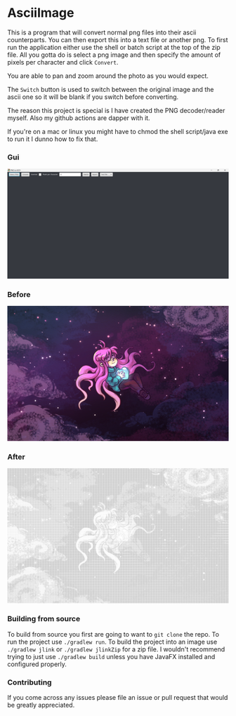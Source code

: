 # AsciiImage

This is a program that will convert normal png files into their ascii counterparts. You can then export this into a text file or another png. To first run the application either use the shell or batch script at the top of the zip file. All you gotta do is select a png image and then specify the amount of pixels per character and click ```Convert```.

You are able to pan and zoom around the photo as you would expect.

The ```Switch``` button is used to switch between the original image and the ascii one so it will be blank if you switch before converting.

The reason this project is special is I have created the PNG decoder/reader myself. Also my github actions are dapper with it.

If you're on a mac or linux you might have to chmod the shell script/java exe to run it I dunno how to fix that.

### Gui
![](images/gui.png)
### Before
![](images/celeste.png)
### After
![](images/ascii.png)

### Building from source
To build from source you first are going to want to `git clone` the repo. To run the project use `./gradlew run`. To build the project into an image use `./gradlew jlink` or `./gradlew jlinkZip` for a zip file. I wouldn't recommend trying to just use `./gradlew build` unless you have JavaFX installed and configured properly.

### Contributing
If you come across any issues please file an issue or pull request that would be greatly appreciated.
